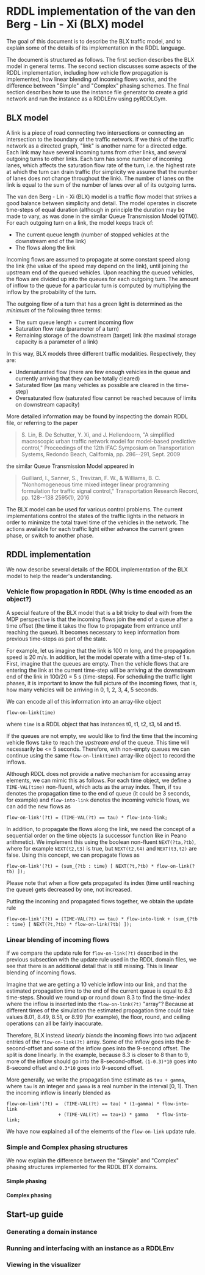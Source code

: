 # RDDL implementation of the van den Berg - Lin - Xi (BLX) model
The goal of this document is to describe the BLX traffic model, and to explain some of the details of
its implementation in the RDDL language.

The document is structured as follows. The first section describes the BLX model in general terms.
The second section discusses some aspects of the RDDL implementation, including how vehicle flow propagation
is implemented, how linear blending of incoming flows works, and the difference between "Simple" and "Complex"
phasing schemes. The final section describes how to use the instance file generator to create a grid network
and run the instance as a RDDLEnv using pyRDDLGym.

## BLX model
A link is a piece of road connecting two intersections or connecting an intersection to the boundary of
the traffic network. If we think of the traffic network as a directed graph, "link" is another name for
a directed edge. Each link may have several incoming turns from other links, and several outgoing turns
to other links. Each turn has some number of incoming lanes, which affects the saturation flow rate of the
turn, i.e. the highest rate at which the turn can drain traffic (for simplicity we assume that the number
of lanes does not change throughout the link). The number of lanes on the link is equal to the sum of the
number of lanes over all of its outgoing turns.

The van den Berg - Lin - Xi (BLX) model is a traffic flow model that strikes a good balance between simplicity
and detail. The model operates in discrete time-steps of equal duration (although in principle the duration
may be made to vary, as was done in the similar Queue Transmission Model (QTM)). For each outgoing turn on a
link, the model keeps track of:
 - The current queue length (number of stopped vehicles at the downstream end of the link)
 - The flows along the link

Incoming flows are assumed to propagate at some constant speed along the link (the value of the speed may depend on the link),
until joining the upstream end of the queued vehicles. Upon reaching the queued vehicles, the flows are divided up
into the queues for each outgoing turn. The amount of inflow to the queue for a particular turn is computed by multiplying
the inflow by the probability of the turn.

The outgoing flow of a turn that has a green light is determined as the *minimum* of the following three terms:
 - The sum queue length + current incoming flow
 - Saturation flow rate (parameter of a turn)
 - Remaining storage of the downstream (target) link (the maximal storage capacity is a parameter of a link)

In this way, BLX models three different traffic modalities. Respectively, they are:
 - Undersaturated flow (there are few enough vehicles in the queue and currently arriving that they can be totally cleared)
 - Saturated flow (as many vehicles as possible are cleared in the time-step)
 - Oversaturated flow (saturated flow cannot be reached because of limits on downstream capacity)

More detailed information may be found by inspecting the domain RDDL file, or referring to the paper

 > S. Lin, B. De Schutter, Y. Xi, and J. Hellendoorn, "A simplified macroscopic urban
   traffic network model for model-based predictive control," Proceedings of the 12th
   IFAC Symposium on Transportation Systems, Redondo Beach, California, pp. 286--291,
   Sept. 2009

the similar Queue Transmission Model appeared in

 > Guilliard, I., Sanner, S., Trevizan, F. W., & Williams, B. C. "Nonhomogeneous
   time mixed integer linear programming formulation for traffic signal control,"
   Transportation Research Record, pp. 128--138 2595(1), 2016

The BLX model can be used for various control problems. The current implementations control
the states of the traffic lights in the network in order to minimize the total travel
time of the vehicles in the network. The actions available for each traffic light either
advance the current green phase, or switch to another phase.

## RDDL implementation
We now describe several details of the RDDL implementation of the BLX model to help
the reader's understanding.

### Vehicle flow propagation in RDDL (Why is time encoded as an object?)
A special feature of the BLX model that is a bit tricky to deal with from the MDP perspective is that the incoming flows
join the end of a queue after a time offset (the time it takes the flow to propagate from entrance until reaching the queue).
It becomes necessary to keep information from previous time-steps as part of the state.

For example, let us imagine that the link is 100 m long, and the propagation speed is 20 m/s. In addition, let the model operate with a time-step of 1 s.
First, imagine that the queues are empty. Then the vehicle flows that are entering the link at the current time-step will be arriving at the downstream end of the link in
100/20 = 5 s (time-steps). For scheduling the traffic light phases, it is important to know the full picture of the incoming flows,
that is, how many vehicles will be arriving in 0, 1, 2, 3, 4, 5 seconds.

We can encode all of this information into an array-like object
```
flow-on-link(time)
```
where ``time`` is a RDDL object that has instances t0, t1, t2, t3, t4 and t5.

If the queues are not empty, we would like to find the time that the incoming vehicle flows take to reach the
*upstream end* of the queue. This time will necessarily be <= 5 seconds. Therefore, with non-empty queues we
can continue using the same ``flow-on-link(time)`` array-like object to record the inflows.

Although RDDL does not provide a native mechanism for accessing array elements, we can mimic this as follows.
For each time object, we define a ``TIME-VAL(time)`` non-fluent, which acts as the array index. Then, if ``tau``
denotes the propagation time to the end of queue (it could be 3 seconds, for example) and ``flow-into-link``
denotes the incoming vehicle flows, we can add the new flows as
```
flow-on-link'(?t) = (TIME-VAL(?t) == tau) * flow-into-link;
```

In addition, to propagate the flows along the link, we need the concept of a sequential order
on the time objects (a successor function like in Peano arithmetic). We implement this using
the boolean non-fluent ``NEXT(?ta,?tb)``, where for example ``NEXT(t2,t3)`` is true, but
``NEXT(t2,t4)`` and ``NEXT(t3,t2)`` are false. Using this concept, we can propagate flows as
```
flow-on-link'(?t) = (sum_{?tb : time} [ NEXT(?t,?tb) * flow-on-link(?tb) ]);
```
Please note that when a flow gets propagated its index (time until reaching the queue) gets
decreased by one, not increased.

Putting the incoming and propagated flows together, we obtain the update rule
```
flow-on-link'(?t) = (TIME-VAL(?t) == tau) * flow-into-link + (sum_{?tb : time} [ NEXT(?t,?tb) * flow-on-link(?tb) ]);
```

### Linear blending of incoming flows
If we compare the update rule for ``flow-on-link(?t)`` described in the previous subsection with the update rule used in the
RDDL domain files, we see that there is an additional detail that is still missing. This is linear blending of incoming flows.

Imagine that we are getting a 10 vehicle inflow into our link, and that the estimated propagation time to the end
of the current queue is equal to 8.3 time-steps. Should we round up or round down 8.3 to find the time-index where
the inflow is inserted into the ``flow-on-link(?t)`` "array"? Because at different times of the simulation the
estimated propagation time could take values 8.01, 8.49, 8.51, or 8.99 (for example), the floor, round, and ceiling
operations can all be fairly inaccurate.

Therefore, BLX instead *linearly blends* the incoming flows into two adjacent entries of the ``flow-on-link(?t)``
array. Some of the inflow goes into the 8-second-offset and some of the inflow goes into the 9-second offset.
The split is done linearly. In the example, because 8.3 is closer to 8 than to 9, more of the inflow should
go into the 8-second-offset. ``(1-0.3)*10`` goes into 8-second offset and ``0.3*10`` goes into 9-second offset.

More generally, we write the propagation time estimate as ``tau + gamma``, where ``tau`` is an integer and ``gamma``
is a real number in the interval [0, 1). Then the incoming inflow is linearly blended as

```
flow-on-link'(?t) =  (TIME-VAL(?t) == tau) * (1-gamma) * flow-into-link
                   + (TIME-VAL(?t) == tau+1) * gamma   * flow-into-link;
```

We have now explained all of the elements of the ``flow-on-link`` update rule.

### Simple and Complex phasing structures
We now explain the difference between the "Simple" and "Complex" phasing structures implemented 
for the RDDL BTX domains.

#### Simple phasing
#### Complex phasing

## Start-up guide
### Generating a domain instance
### Running and interfacing with an instance as a RDDLEnv
### Viewing in the visualizer
